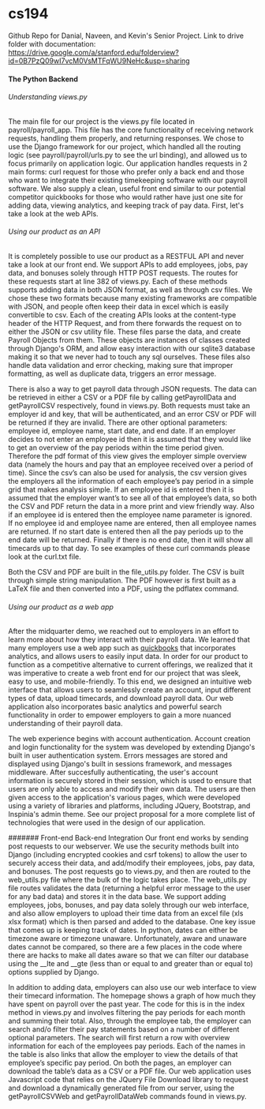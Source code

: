 # cs194
Github Repo for Danial, Naveen, and Kevin's Senior Project. Link to drive folder with documentation: https://drive.google.com/a/stanford.edu/folderview?id=0B7PzQ09wI7vcM0VsMTFqWU9NeHc&usp=sharing

#### The Python Backend
###### Understanding views.py
The main file for our project is the views.py file located in payroll/payroll_app. This file has the core functionality of receiving network requests, handling them properly, and returning responses. We chose to use the Django framework for our project, which handled all the routing logic (see payroll/payroll/urls.py to see the url binding), and allowed us to focus primarily on application logic. Our application handles requests in 2 main forms: curl request for those who prefer only a back end and those who want to integrate their existing timekeeping software with our payroll software. We also supply a clean, useful front end similar to our potential competitor quickbooks for those who would rather have just one site for adding data, viewing analytics, and keeping track of pay data. First, let's take a look at the web APIs.
###### Using our product as an API
It is completely possible to use our product as a RESTFUL API and never take a look at our front end. We support APIs to add employees, jobs, pay data, and bonuses solely through HTTP POST requests. The routes for these requests start at line 382 of views.py. Each of these methods supports adding data in both JSON format, as well as through csv files. We chose these two formats because many existing frameworks are compatible with JSON, and people often keep their data in excel which is easily convertible to csv. Each of the creating APIs looks at the content-type header of the HTTP Request, and from there forwards the request on to either the JSON or csv utility file. These files parse the data, and create Payroll Objects from them. These objects are instances of classes created through Django's ORM, and allow easy interaction with our sqlite3 database making it so that we never had to touch any sql ourselves. These files also handle data validation and error checking, making sure that improper formatting, as well as duplicate data, triggers an error message.

There is also a way to get payroll data through JSON requests. The data can be retrieved in either a CSV or a PDF file by calling getPayrollData and getPayrollCSV respectively, found in views.py. Both requests must take an employer id and key, that will be authenticated, and an error CSV or PDF will be returned if they are invalid. There are other optional parameters: employee id, employee name, start date, and end date. If an employer decides to not enter an employee id then it is assumed that they would like to get an overview of the pay periods within the time period given. Therefore the pdf format of this view gives the employer simple overview data (namely the hours and pay that an employee received over a period of time). Since the csv’s can also be used for analysis, the csv version gives the employers all the information of each employee’s pay period in a simple grid that makes analysis simple. If an employee id is entered then it is assumed that the employer want’s to see all of that employee’s data, so both the CSV and PDF return the data in a more print and view friendly way. Also if an employee id is entered then the employee name parameter is ignored. If no employee id and employee name are entered, then all employee names are returned. If no start date is entered then all the pay periods up to the end date will be returned. Finally if there is no end date, then it will show all timecards up to that day. To see examples of these curl commands please look at the curl.txt file.    

Both the CSV and PDF are built in the file_utils.py folder. The CSV is built through simple string manipulation. The PDF however is first built as a LaTeX file and then converted into a PDF, using the pdflatex command. 

###### Using our product as a web app
After the midquarter demo, we reached out to employers in an effort to learn more about how they interact with their payroll data. We learned that many employers use a web app such as <a href="http://quickbooks.intuit.com/">quickbooks</a> that incorporates analytics, and allows users to easily input data. In order for our product to function as a competitive alternative to current offerings, we realized that it was imperative to create a web front end for our project that was sleek, easy to use, and mobile-friendly. To this end, we designed an intuitive web interface that allows users to seamlessly create an account, input different types of data, upload timecards, and download payroll data. Our web application also incorporates basic analytics and powerful search functionality in order to empower employers to gain a more nuanced understanding of their payroll data. 

The web experience begins with account authentication. Account creation and login functionality for the system was developed by extending Django's built in user authentication system. Errors messages are stored and displayed using Django's built in sessions framework, and messages middleware. After succesfully authenticating, the user's account information is securely stored in their session, which is used to ensure that users are only able to access and modify their own data. The users are then given access to the application's various pages, which were developed using a variety of libraries and platforms, including JQuery, Bootstrap, and Inspinia's admin theme. See our project proposal for a more complete list of technologies that were used in the design of our application. 

####### Front-end Back-end Integration
Our front end works by sending post requests to our webserver. We use the security methods built into Django (including encrypted cookies and csrf tokens) to allow the user to securely access their data, and add/modify their employees, jobs, pay data, and bonuses. The post requests go to views.py, and then are routed to the web_utils.py file where the bulk of the logic takes place. The web_utils.py file routes validates the data (returning a helpful error message to the user for any bad data) and stores it in the data base. We support adding employees, jobs, bonuses, and pay data solely through our web interface, and also allow employers to upload their time data from an excel file (xls xlsx format) which is then parsed and added to the database. One key issue that comes up is keeping track of dates. In python, dates can either be timezone aware or timezone unaware. Unfortunately, aware and unaware dates cannot be compared, so there are a few places in the code where there are hacks to make all dates aware so that we can filter our database using the __lte and __gte (less than or equal to and greater than or equal to) options supplied by Django.

In addition to adding data, employers can also use our web interface to view their timecard information. The homepage shows a graph of how much they have spent on payroll over the past year. The code for this is in the index method in views.py and involves filtering the pay periods for each month and summing their total. Also, through the employee tab, the employer can search and/o filter their pay statements based on a number of different optional parameters. The search will first return a row with overview information for each of the employees pay periods. Each of the names in the table is also links that allow the employer to view the details of that employee’s specific pay period. On both the pages, an employer can download the table’s data as a CSV or a PDF file. Our web application uses Javascript code that relies on the JQuery File Download library to request and download a dynamically generated file from our server, using the getPayrollCSVWeb and getPayrollDataWeb commands found in views.py. 
